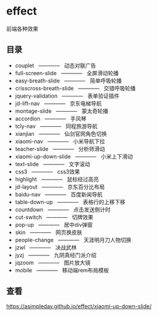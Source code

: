 # effect
前端各种效果

## 目录
- couplet &nbsp;&nbsp;———— &nbsp;&nbsp;动态对联广告
- full-screen-slide &nbsp;&nbsp;———— &nbsp;&nbsp;全屏滑动轮播
- easy-breath-slide  &nbsp;&nbsp;———— &nbsp;&nbsp;简单呼吸轮播
- crisscross-breath-slide &nbsp;&nbsp;———— &nbsp;&nbsp;交错呼吸轮播
- jquery-validation  &nbsp;&nbsp;———— &nbsp;&nbsp;表单验证插件
- jd-lift-nav  &nbsp;&nbsp;———— &nbsp;&nbsp;京东电梯导航
- montage-slide  &nbsp;&nbsp;———— &nbsp;&nbsp;蒙太奇轮播
- accordion  &nbsp;&nbsp;———— &nbsp;&nbsp;手风琴
- tcly-nav  &nbsp;&nbsp;———— &nbsp;&nbsp;同程旅游导航
- xianjian  &nbsp;&nbsp;———— &nbsp;&nbsp;仙剑官网角色切换
- xiaomi-nav  &nbsp;&nbsp;———— &nbsp;&nbsp;小米导航下拉
- teacher-slide  &nbsp;&nbsp;———— &nbsp;&nbsp;分析师滑动
- xiaomi-up-down-slide  &nbsp;&nbsp;———— &nbsp;&nbsp;小米上下滑动
- text-slide  &nbsp;&nbsp;———— &nbsp;&nbsp;文字滚动
- css3  &nbsp;&nbsp;———— &nbsp;&nbsp;css3效果
- highlight  &nbsp;&nbsp;———— &nbsp;&nbsp;鼠标经过高亮
- jd-layout  &nbsp;&nbsp;———— &nbsp;&nbsp;京东百分比布局
- baidu-nav  &nbsp;&nbsp;———— &nbsp;&nbsp;百度新闻导航
- table-down-up  &nbsp;&nbsp;———— &nbsp;&nbsp;表格行的上移下移
- countdown  &nbsp;&nbsp;———— &nbsp;&nbsp;点击发送倒计时
- cut-switch  &nbsp;&nbsp;———— &nbsp;&nbsp;切牌效果
- pop-up  &nbsp;&nbsp;———— &nbsp;&nbsp;居中div弹窗
- skin  &nbsp;&nbsp;———— &nbsp;&nbsp;网页换皮肤
- people-change  &nbsp;&nbsp;———— &nbsp;&nbsp;天涯明月刀人物切换
- jzwl  &nbsp;&nbsp;———— &nbsp;&nbsp;决战武林
- jyzj  &nbsp;&nbsp;———— &nbsp;&nbsp;九阴真经门派介绍
- jqzoom  &nbsp;&nbsp;———— &nbsp;&nbsp;图片放大镜
- mobile  &nbsp;&nbsp;———— &nbsp;&nbsp;移动端rem布局模板

## 查看
https://asimpleday.github.io/effect/xiaomi-up-down-slide/




